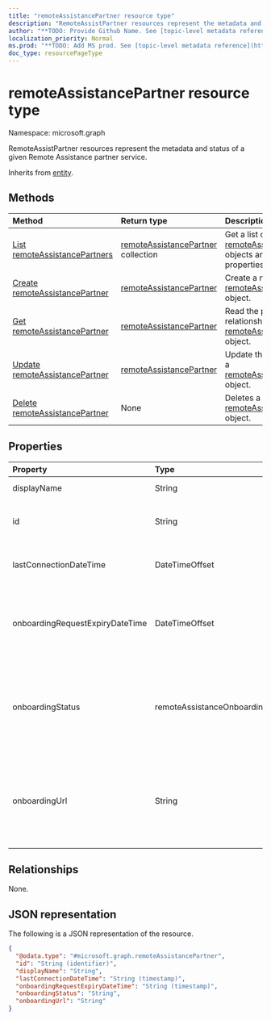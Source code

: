 ```yaml
---
title: "remoteAssistancePartner resource type"
description: "RemoteAssistPartner resources represent the metadata and status of a given Remote Assistance partner service."
author: "**TODO: Provide Github Name. See [topic-level metadata reference](https://msgo.azurewebsites.net/add/document/guidelines/metadata.html#topic-level-metadata)**"
localization_priority: Normal
ms.prod: "**TODO: Add MS prod. See [topic-level metadata reference](https://msgo.azurewebsites.net/add/document/guidelines/metadata.html#topic-level-metadata)**"
doc_type: resourcePageType
---
```


# remoteAssistancePartner resource type

Namespace: microsoft.graph



RemoteAssistPartner resources represent the metadata and status of a given Remote Assistance partner service.


Inherits from [entity](../resources/entity.md).

## Methods
|Method|Return type|Description|
|:---|:---|:---|
|[List remoteAssistancePartners](../api/remoteassistancepartner-list.md)|[remoteAssistancePartner](../resources/remoteassistancepartner.md) collection|Get a list of the [remoteAssistancePartner](../resources/remoteassistancepartner.md) objects and their properties.|
|[Create remoteAssistancePartner](../api/remoteassistancepartner-create.md)|[remoteAssistancePartner](../resources/remoteassistancepartner.md)|Create a new [remoteAssistancePartner](../resources/remoteassistancepartner.md) object.|
|[Get remoteAssistancePartner](../api/remoteassistancepartner-get.md)|[remoteAssistancePartner](../resources/remoteassistancepartner.md)|Read the properties and relationships of a [remoteAssistancePartner](../resources/remoteassistancepartner.md) object.|
|[Update remoteAssistancePartner](../api/remoteassistancepartner-update.md)|[remoteAssistancePartner](../resources/remoteassistancepartner.md)|Update the properties of a [remoteAssistancePartner](../resources/remoteassistancepartner.md) object.|
|[Delete remoteAssistancePartner](../api/remoteassistancepartner-delete.md)|None|Deletes a [remoteAssistancePartner](../resources/remoteassistancepartner.md) object.|

## Properties
|Property|Type|Description|
|:---|:---|:---|
|displayName|String|Display name of the partner.|
|id|String|**TODO: Add Description** Inherited from [entity](../resources/entity.md)|
|lastConnectionDateTime|DateTimeOffset|Timestamp of the last request sent to Intune by the TEM partner.|
|onboardingRequestExpiryDateTime|DateTimeOffset|When the OnboardingStatus is Onboarding, This is the date time when the onboarding request expires.|
|onboardingStatus|remoteAssistanceOnboardingStatus|A friendly description of the current TeamViewer connector status. Possible values are: `notOnboarded`, `onboarding`, `onboarded`.|
|onboardingUrl|String|URL of the partner's onboarding portal, where an administrator can configure their Remote Assistance service.|

## Relationships
None.

## JSON representation
The following is a JSON representation of the resource.
<!-- {
  "blockType": "resource",
  "keyProperty": "id",
  "@odata.type": "microsoft.graph.remoteAssistancePartner",
  "baseType": "microsoft.graph.entity",
  "openType": false
}
-->
``` json
{
  "@odata.type": "#microsoft.graph.remoteAssistancePartner",
  "id": "String (identifier)",
  "displayName": "String",
  "lastConnectionDateTime": "String (timestamp)",
  "onboardingRequestExpiryDateTime": "String (timestamp)",
  "onboardingStatus": "String",
  "onboardingUrl": "String"
}
```

